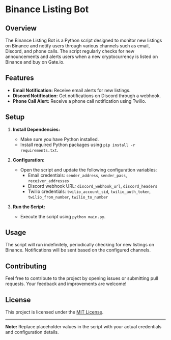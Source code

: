 # Binance Listing Bot

## Overview

The Binance Listing Bot is a Python script designed to monitor new listings on Binance and notify users through various channels such as email, Discord, and phone calls. The script regularly checks for new announcements and alerts users when a new cryptocurrency is listed on Binance and buy on Gate.io.

## Features

- **Email Notification:** Receive email alerts for new listings.
- **Discord Notification:** Get notifications on Discord through a webhook.
- **Phone Call Alert:** Receive a phone call notification using Twilio.

## Setup

1. **Install Dependencies:**
    - Make sure you have Python installed.
    - Install required Python packages using `pip install -r requirements.txt`.

2. **Configuration:**
    - Open the script and update the following configuration variables:
        - Email credentials: `sender_address`, `sender_pass`, `receiver_addresses`
        - Discord webhook URL: `discord_webhook_url`, `discord_headers`
        - Twilio credentials: `twilio_account_sid`, `twilio_auth_token`, `twilio_from_number`, `twilio_to_number`

3. **Run the Script:**
    - Execute the script using `python main.py`.

## Usage

The script will run indefinitely, periodically checking for new listings on Binance. Notifications will be sent based on the configured channels.

## Contributing

Feel free to contribute to the project by opening issues or submitting pull requests. Your feedback and improvements are welcome!

## License

This project is licensed under the [MIT License](LICENSE).

---

**Note:** Replace placeholder values in the script with your actual credentials and configuration details.
